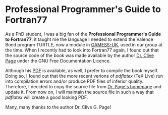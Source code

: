 # Professional Programmer's Guide to Fortran77

As a PhD student, I was a big fan of the **Professional Programmer's Guide to Fortran77**: it taught me the language I needed to extend the Valence Bond program TURTLE, now a module in [GAMESS-UK](https://computingforscience.com/docs/html/turtle/index.html), used in our group at the time. When I recently had to look into Fortran77 again, I found out that the source code of the book was made available by the author [Dr. Clive Page](https://www.star.le.ac.uk/~cgp/fortran.html) under the GNU Free Documentation Licence.

Although his [PDF](http://www.star.le.ac.uk/~cgp/prof77.pdf) is available, as well, I prefer to compile the book myself. Doing so, I found out that the more recent verions of *pdflatex* (TeX Live) run into compilation errors and/or produce PDF files of inferior quality. Therefore, I decided to copy the source file from [Dr. Page's homepage](https://www.star.le.ac.uk/~cgp/) and update it. From now on, I will maintain the source file in such a way that *pdflatex* will create a good looking PDF.

Many, many thanks to the author Dr. Clive G. Page!
